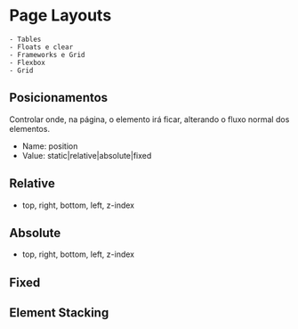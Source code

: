 # Page Layouts

    - Tables
    - Floats e clear
    - Frameworks e Grid 
    - Flexbox
    - Grid

## Posicionamentos

Controlar onde, na página, o elemento irá ficar, alterando o fluxo normal dos elementos.

- Name: position
- Value: static|relative|absolute|fixed

## Relative

- top, right, bottom, left, z-index

## Absolute

- top, right, bottom, left, z-index

## Fixed 

## Element Stacking

